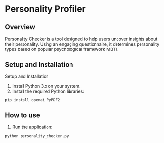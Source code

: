 # Personality Profiler
## Overview
Personality Checker is a tool designed to help users uncover insights about their personality. Using an engaging questionnaire, it determines personality types based on popular psychological framework MBTI.

## Setup and Installation
Setup and Installation
1. Install Python 3.x on your system.
2. Install the required Python libraries:
```
pip install openai PyPDF2
```
   
## How to use
1. Run the application:
```
python personality_checker.py
```
